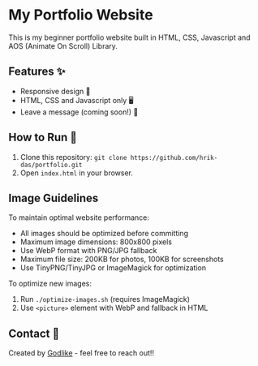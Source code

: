 # My Portfolio Website
This is my beginner portfolio website built in HTML, CSS, Javascript and AOS (Animate On Scroll) Library.

## Features ✨
- Responsive design 📱
- HTML, CSS and Javascript only 🖥️
- Leave a message (coming soon!) 💬

## How to Run 🚀
1. Clone this repository: `git clone https://github.com/hrik-das/portfolio.git`  
2. Open `index.html` in your browser.

## Image Guidelines
To maintain optimal website performance:
- All images should be optimized before committing
- Maximum image dimensions: 800x800 pixels
- Use WebP format with PNG/JPG fallback
- Maximum file size: 200KB for photos, 100KB for screenshots
- Use TinyPNG/TinyJPG or ImageMagick for optimization

To optimize new images:
1. Run `./optimize-images.sh` (requires ImageMagick)
2. Use `<picture>` element with WebP and fallback in HTML

## Contact 📧
Created by [Godlike](https://hrik-das.github.io/portfolio/) - feel free to reach out!!